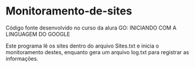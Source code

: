# Monitoramento-de-sites
Código fonte desenvolvido no curso da alura GO: INICIANDO COM A LINGUAGEM DO GOOGLE

Este programa lê os sites dentro do arquivo Sites.txt e inicia o monitoramento destes, enquanto gera um arquivo log.txt para registrar as informações.
